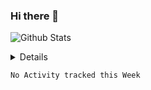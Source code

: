 ### Hi there 👋

![Github Stats](https://github-readme-stats.vercel.app/api?username=nexxyy&show_icons=true&theme=onedark&hide_title=true)

<details>
  <sumamry>Current Knowledge</summary>
  <br>
</details>

<!--START_SECTION:waka-->
```text
No Activity tracked this Week
```
<!--END_SECTION:waka-->
